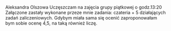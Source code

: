 Aleksandra Olszowa
Uczęszczam na zajęcia grupy piątkowej o godz.13:20 
Załączone zastały wykonane przeze mnie zadania: czateria + 5 działających zadań zaliczeniowych. 
Gdybym miała sama się ocenić zaproponowałam bym sobie ocenę 4,5, na taką również liczę. 
